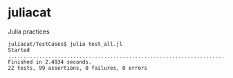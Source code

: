 juliacat
========

Julia practices

  	juliacat/TestCases$ julia test_all.jl
    Started
    ...................................................................................................
    Finished in 2.4934 seconds.
    22 tests, 99 assertions, 0 failures, 0 errors
